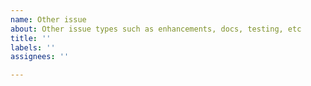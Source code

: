 ```yaml
---
name: Other issue
about: Other issue types such as enhancements, docs, testing, etc
title: ''
labels: ''
assignees: ''

---
```




